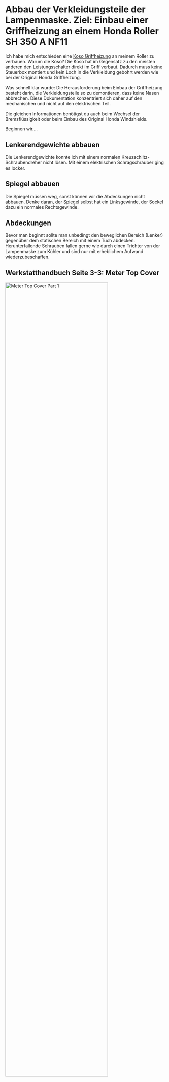# Abbau der Verkleidungsteile der Lampenmaske. Ziel: Einbau einer Griffheizung an einem Honda Roller SH 350 A NF11

<p>Ich habe mich entschieden eine 
<a href="https://y.hs58.de/z2qoy" target="_blank" rel="noreferrer noopener">Koso Griffheizung</a> an meinem Roller zu verbauen. Warum die Koso? Die Koso hat im Gegensatz zu den meisten anderen den Leistungsschalter direkt im Griff verbaut. Dadurch muss keine Steuerbox montiert und kein Loch in die Verkleidung gebohrt werden wie bei der Original Honda Griffheizung.</p>

<p>Was schnell klar wurde: Die Herausforderung beim Einbau der Griffheizung besteht darin, die Verkleidungsteile so zu demontieren, dass keine Nasen abbrechen. Diese Dokumentation konzentriert sich daher auf den mechanischen und nicht auf den elektrischen Teil.</p>

<p>Die gleichen Informationen benötigst du auch beim Wechsel der Bremsflüssigkeit oder beim Einbau des Original Honda Windshields.</p>

<p>Beginnen wir....</p>

<h2>Lenkerendgewichte abbauen</h2>
<p>Die Lenkerendgewichte konnte ich mit einem normalen Kreuzschlitz-Schraubendreher nicht lösen. Mit einem elektrischen Schragschrauber ging es locker.</p>

<h2>Spiegel abbauen</h2>
<p>Die Spiegel müssen weg, sonst können wir die Abdeckungen nicht abbauen. Denke daran, der Spiegel selbst hat ein Linksgewinde, der Sockel dazu ein normales Rechtsgewinde.</p>

<h2>Abdeckungen</h2>
<p>Bevor man beginnt sollte man unbedingt den beweglichen Bereich (Lenker) gegenüber dem statischen Bereich mit einem Tuch abdecken. Herunterfallende Schrauben fallen gerne wie durch einen Trichter von der Lampenmaske zum Kühler und sind nur mit erheblichem Aufwand wiederzubeschaffen.</p>

<div style="page-break-after: always;"></div>

<h2>Werkstatthandbuch Seite 3-3: Meter Top Cover</h2>
<p>
<!-- ![Meter Top Cover Part 1](./images/20240707-Frontabdeckung_oeffnen.jpg) -->
<img src="./images/20240707-Frontabdeckung_oeffnen.jpg" alt="Meter Top Cover Part 1" style="width:80%"/>
</p>

<p>
<!-- ![Meter Top Cover Part 2](./images/002-Meter-Top-Cover.jpg) -->
<img src="./images/002-Meter-Top-Cover.jpg" alt="Meter Top Cover Part 2" style="width:80%"/>
</p>

<div style="page-break-after: always; visibility: hidden"> 
\pagebreak 
</div>

<h2>Werkstatthandbuch Seite 3-19: Handle Cover Garnish</h2>
<p>Dieses Teil kostete mich ziemlich Nerven. Es gibt keine Schrauben, nur Klemmungen.</p>

<!-- ![Handle Cover Garnish](./images/IMG_9687.jpg) -->
<p>
<img src="./images/IMG_9687.jpg" alt="Handle Cover Garnish" style="width:80%"/>
</p>

<p>
<!-- ![Handle Cover Garnish](./images/003_Handle_Cover_Garnish.jpg) -->
<img src="./images/003_Handle_Cover_Garnish.jpg" alt="Handle Cover Garnish" style="width:80%"/>
</p>

<p>Klammern (A): Nun zieht man oben beginnend direkt zum Fahrer hin.

<!-- ![Handle Cover Garnish](./images/004_Handle_Cover_Garnish.jpg) -->
<img src="./images/004_Handle_Cover_Garnish.jpg" alt="Handle Cover Garnish" style="width:80%"/>
</p>

<p>Während man die die Klammern (B) in einem leichten Aufwärtswinkel herauszieht.

<!-- ![Handle Cover Garnish](./images/005_Handle_Cover_Garnish.jpg) -->

<img src="./images/005_Handle_Cover_Garnish.jpg" alt="Handle Cover Garnish" style="width:80%"/>

<div style="page-break-after: always; visibility: hidden"> 
\pagebreak 
</div>
<h2>Werkstatthandbuch Seite 3-4: Front Handlebar Cover</h2>

<p>Jetzt baut man die komplette Lampenmaske ab.

<!-- ![Handle Cover Garnish](./images/008_Front_handlebar_Cover.jpg) -->

<img src="./images/008_Front_handlebar_Cover.jpg" alt="Front Handlebar Cover" style="width:80%"/>

<div style="page-break-after: always; visibility: hidden"> 
\pagebreak 
</div>

<img src="./images/006_Front_handlebar_Cover.jpg" alt="Front Handlebar Cover" style="width:80%"/>

<!-- ![Handle Cover Garnish](./images/006_Front_handlebar_Cover.jpg) -->

<p>Nun kann man die Lampenmaske abziehen sowie die Steckverbindung zum Licht trennen:</p>

<img src="./images/007_Lichtstecker.jpg" alt="Lichtstecker" style="width:80%"/>

<!-- ![Lichtstecker](./images/007_Lichtstecker.jpg) -->

<div style="page-break-after: always; visibility: hidden"> 
\pagebreak 
</div>
<h2>Werkstatthandbuch Seite 3-5: Rear Handlebar Cover</h2>
<p>Nun ist es noch angebracht die Instrumententafel zu lösen (nicht abbauen!). Das geschieht mittels zweier Schrauben von vorne und der zentralen Schraube an der Lenksäule, im obigen Bild beschriftet mit <strong>gelbem (A)</strong>.
</p>

<h2>Anschluß der Griffheizung</h2>
<ul>
<li>
Vom Anschluß an sich gibt es keine Bilder. In dem Kabelgewirr unterhalb des Instrumentenbereichs befindet sich ein <strong>blauer Stecker mit einer Abdeckkappe</strong>. Dieser Stecker ist die Vorbereitung von Honda für eine Griffheizung. Ich löste die Kontaktstifte aus dem Stecker. Das geht einfach mit einem schmalen Schraubendreher den man von vorne am jeweiligen Anschluß vorbei einführt und hinten am Kabel zieht.<br/>
Nun misst man mit einem Multimeter aus, auf welchem Anschluß sich Plus und welchem Minus befindet (Zündung an machen). Pragmatischerweise lötete ich von der Koso Griffheizung das Anschlußkabel (erheblich gekürzt) direkt auf die Kontaktstifte und isolierte diese anschließend mit Isolierband.<br/>
Raum für die Steuerbox und die überschüssigen Kabel befindet sich ausreichend nahe der Instrumente.
 </li>
<li> 
Die Griffe werden an Stelle der bestehenden Griffe montiert. Um die alten Griffe zu entfernen nutze ich einen langen 5er Inbus. Der lässt sich gut zwischen Griff und Gummi einführen. So kann man den original Gummi unbeschädigt entfernen.
</li>
<li>
Bevor die neuen Griffe montiert werden sollten alte Klebstoffreste mittels Isopropylalkohol entfernt werden.
 </li>
<li>
Achte bei der Montage der neuen Griffe auf genügend Spiel für das Kabel, speziell auf der rechten Seite.
 </li>
<li>
Alle Kabel werden mit Kabelbinder fixiert.
 </li>
</ul>

<h2>Zusammenbau</h2>
<ul>
<li>Teste die Funktionalität der Griffheizung vor dem Zusammenbau! </li>
<li>Teste auch die volle Funktionalität des Rollers. Bei mir waren die Kontakte vom linken Bremsgriffschalter abgerutscht und somit ließ sich der Roller nicht mehr starten! </li>
<li>Beim Anbau der Lenkerendgewichte verwende unbedingt Locktite.</li>
</ul>
